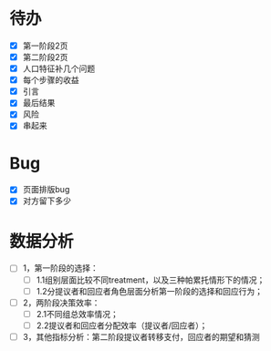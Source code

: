 # 待办

- [x] 第一阶段2页
- [x] 第二阶段2页
- [x] 人口特征补几个问题
- [x] 每个步骤的收益
- [x] 引言
- [x] 最后结果
- [x] 风险
- [x] 串起来

# Bug
- [x] 页面排版bug
- [x] 对方留下多少

# 数据分析

- [ ] 1，第一阶段的选择：
  - [ ] 1.1组别层面比较不同treatment，以及三种帕累托情形下的情况；
  - [ ] 1.2分提议者和回应者角色层面分析第一阶段的选择和回应行为；

- [ ] 2，两阶段决策效率：
  - [ ] 2.1不同组总效率情况；
  - [ ] 2.2提议者和回应者分配效率（提议者/回应者）；

- [ ] 3，其他指标分析：第二阶段提议者转移支付，回应者的期望和猜测